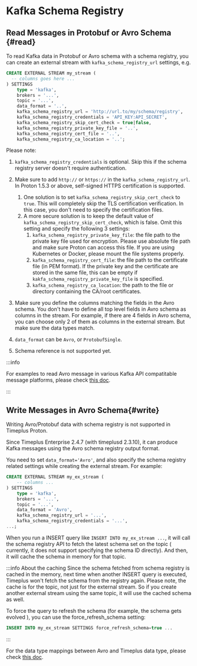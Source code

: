 # Kafka Schema Registry

## Read Messages in Protobuf or Avro Schema {#read}

To read Kafka data in Protobuf or Avro schema with a schema registry, you can create an external stream with `kafka_schema_registry_url` settings, e.g.

```sql
CREATE EXTERNAL STREAM my_stream (
  -- columns goes here ...
) SETTINGS
    type = 'kafka',
    brokers = '...',
    topic = '...',
    data_format = '..',
    kafka_schema_registry_url = 'http://url.to/my/schema/registry',
    kafka_schema_registry_credentials = 'API_KEY:API_SECRET',
    kafka_schema_registry_skip_cert_check = true|false,
    kafka_schema_registry_private_key_file = '..',
    kafka_schema_registry_cert_file = '..',
    kafka_schema_registry_ca_location = '..';
```

Please note:

1. `kafka_schema_registry_credentials` is optional. Skip this if the schema registry server doesn't require authentication.
2. Make sure to add `http://` or `https://` in the `kafka_schema_registry_url`. In Proton 1.5.3 or above, self-signed HTTPS certification is supported.
   1. One solution is to set `kafka_schema_registry_skip_cert_check` to `true`. This will completely skip the TLS certification verification. In this case, you don't need to specify the certification files.
   2. A more secure solution is to keep the default value of `kafka_schema_registry_skip_cert_check`, which is false. Omit this setting and specify the following 3 settings:
      1. `kafka_schema_registry_private_key_file`: the file path to the private key file used for encryption. Please use absolute file path and make sure Proton can access this file. If you are using Kubernetes or Docker, please mount the file systems properly.
      2. `kafka_schema_registry_cert_file`: the file path to the certificate file (in PEM format). If the private key and the certificate are stored in the same file, this can be empty if `kakfa_schema_registry_private_key_file` is specified.
      3. `kafka_schema_registry_ca_location`: the path to the file or directory containing the CA/root certificates.

3. Make sure you define the columns matching the fields in the Avro schema. You don't have to define all top level fields in Avro schema as columns in the stream. For example, if there are 4 fields in Avro schema, you can choose only 2 of them as columns in the external stream. But make sure the data types match.
4. `data_format` can be `Avro`, or `ProtobufSingle`.
5. Schema reference is not supported yet.

:::info

For examples to read Avro message in various Kafka API compatitable message platforms, please check [this doc](/tutorial-sql-read-avro).

:::
## Write Messages in Avro Schema{#write}

Writing Avro/Protobuf data with schema registry is not supported in Timeplus Proton.

Since Timeplus Enterprise 2.4.7 (with timeplusd 2.3.10), it can produce Kafka messages using the Avro schema registry output format.

You need to set `data_format='Avro'`, and also specify the schema registry related settings while creating the external stream. For example:
```sql
CREATE EXTERNAL STREAM my_ex_stream (
    -- columns ...
) SETTINGS
    type = 'kafka',
    brokers = '...',
    topic = '...',
    data_format = 'Avro',
    kafka_schema_registry_url = '...',
    kafka_schema_registry_credentials = '...',
...;
```

When you run a INSERT query like `INSERT INTO my_ex_stream ...`, it will call the schema registry API to fetch the latest schema set on the topic ( currently, it does not support specifying the schema ID directly). And then, it will cache the schema in memory for that topic.

:::info About the caching
Since the schema fetched from schema registry is cached in the memory, next time when another INSERT query is executed, Timeplus won't fetch the schema from the registry again. Please note, the cache is for the topic, not just for the external stream. So if you create another external stream using the same topic, it will use the cached schema as well.

To force the query to refresh the schema (for example, the schema gets evolved ), you can use the force_refresh_schema setting:
```sql
INSERT INTO my_ex_stream SETTINGS force_refresh_schema=true ...
```
:::

For the data type mappings between Avro and Timeplus data type, please check [this doc](/proton-format-schema#avro_types).
